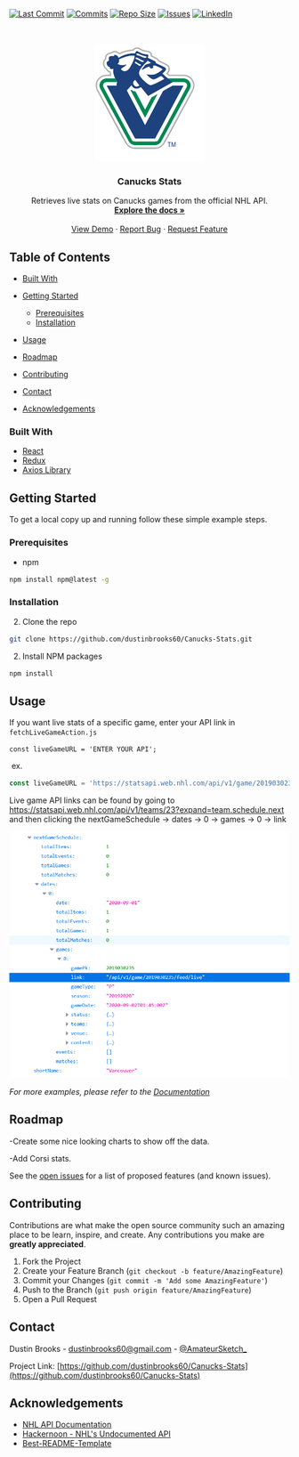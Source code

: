 <!--
*** Thanks for checking out this README Template. If you have a suggestion that would
*** make this better, please fork the repo and create a pull request or simply open
*** an issue with the tag "enhancement".
*** Thanks again! Now go create something AMAZING! :D
-->





<!-- PROJECT SHIELDS -->
<!--
*** I'm using markdown "reference style" links for readability.
*** Reference links are enclosed in brackets [ ] instead of parentheses ( ).
*** See the bottom of this document for the declaration of the reference variables
*** for contributors-url, forks-url, etc. This is an optional, concise syntax you may use.
*** https://www.markdownguide.org/basic-syntax/#reference-style-links
-->
[![Last Commit][last-commit-shield]][last-commit-url]
[![Commits][commit-shield]][commit-url]
[![Repo Size][repo-size-shield]][repo-size-url]
[![Issues][issues-shield]][issues-url]
[![LinkedIn][linkedin-shield]][linkedin-url]



<!-- PROJECT LOGO -->
<br />

<p align="center">
  <a href="https://github.com/dustinbrooks60/Canucks-Stats">
    <img src="images/logo.png" alt="Logo" width="199" height="212">
  </a>

  <h3 align="center">Canucks Stats</h3>

  <p align="center">
    Retrieves live stats on Canucks games from the official NHL API.
    <br />
    <a href="https://github.com/dustinbrooks60/Canucks-Stats"><strong>Explore the docs »</strong></a>
    <br />
    <br />
    <a href="https://dustinbrooks60.github.io/Canucks-Stats">View Demo</a>
    ·
    <a href="https://github.com/dustinbrooks60/Canucks-Stats/issues">Report Bug</a>
    ·
    <a href="https://github.com/dustinbrooks60/Canucks-Stats/issues">Request Feature</a>
  </p>

</p>



<!-- TABLE OF CONTENTS -->
## Table of Contents

* [Built With](#built-with)

* [Getting Started](#getting-started)
  * [Prerequisites](#prerequisites)
  * [Installation](#installation)
* [Usage](#usage)
* [Roadmap](#roadmap)
* [Contributing](#contributing)
* [Contact](#contact)
* [Acknowledgements](#acknowledgements)



### Built With
* [React](https://reactjs.org)
* [Redux](https://redux.js.org)
* [Axios Library](https://github.com/axios/axios)

<!-- GETTING STARTED -->

## Getting Started

To get a local copy up and running follow these simple example steps.

### Prerequisites

* npm
```sh
npm install npm@latest -g
```

### Installation

2. Clone the repo
```sh
git clone https://github.com/dustinbrooks60/Canucks-Stats.git
```
2. Install NPM packages

```sh
npm install
```
<!-- USAGE EXAMPLES -->

## Usage

If you want live stats of a specific game, enter your API link in `fetchLiveGameAction.js`

```JS
const liveGameURL = 'ENTER YOUR API';
```

​	ex. 

```js
const liveGameURL = 'https://statsapi.web.nhl.com/api/v1/game/2019030234/feed/live';
```

Live game API links can be found by going to https://statsapi.web.nhl.com/api/v1/teams/23?expand=team.schedule.next and then clicking the nextGameSchedule -> dates -> 0 -> games -> 0 -> link

[![Live Stats Example][live-stats-example]](https://example.com)

_For more examples, please refer to the [Documentation](https://example.com)_



<!-- ROADMAP -->
## Roadmap

-Create some nice looking charts to show off the data. 

-Add Corsi stats.

See the [open issues](https://github.com/dustinbrooks60/Canucks-Stats/issues) for a list of proposed features (and known issues).



<!-- CONTRIBUTING -->
## Contributing

Contributions are what make the open source community such an amazing place to be learn, inspire, and create. Any contributions you make are **greatly appreciated**.

1. Fork the Project
2. Create your Feature Branch (`git checkout -b feature/AmazingFeature`)
3. Commit your Changes (`git commit -m 'Add some AmazingFeature'`)
4. Push to the Branch (`git push origin feature/AmazingFeature`)
5. Open a Pull Request



<!-- LICENSE -->



<!-- CONTACT -->
## Contact

Dustin Brooks - dustinbrooks60@gmail.com - [@AmateurSketch_](https://twitter.com/AmateurSketch_)



Project Link: [https://github.com/dustinbrooks60/Canucks-Stats](https://github.com/dustinbrooks60/Canucks-Stats)



<!-- ACKNOWLEDGEMENTS -->
## Acknowledgements
* [NHL API Documentation](https://www.gitlab.com/dword4/nhlapi)
* [Hackernoon - NHL's Undocumented API](https://hackernoon.com/retrieving-hockey-stats-from-the-nhls-undocumented-api-zz3003wrw)
* [Best-README-Template](https://github.com/othneildrew/Best-README-Template)



<!-- MARKDOWN LINKS & IMAGES -->
<!-- https://www.markdownguide.org/basic-syntax/#reference-style-links -->

[last-commit-shield]: https://img.shields.io/github/last-commit/dustinbrooks60/Canucks-Stats.svg?style=flat-square
[last-commit-url]: https://github.com/dustinbrooks60/Canucks-Stats/graphs/contributors
[commit-shield]: https://img.shields.io/github/commit-activity/m/dustinbrooks60/Canucks-Stats
[commit-url]: https://github.com/dustinbrooks60/Canucks-Stats/commits
[repo-size-shield]: https://img.shields.io/github/repo-size/dustinbrooks60/Canucks-Stats
[repo-size-url]: https://github.com/dustinbrooks60/Canucks-Stats
[issues-shield]: https://img.shields.io/github/issues/dustinbrooks60/Canucks-Stats.svg?style=flat-square
[issues-url]: https://github.com/dustinbrooks60/Canucks-Stats/issues
[linkedin-shield]: https://img.shields.io/badge/-LinkedIn-black.svg?style=flat-square&logo=linkedin&colorB=555
[linkedin-url]: https://linkedin.com/in/dustinbrooks60
[live-stats-example]: images/liveStatsExample.png

